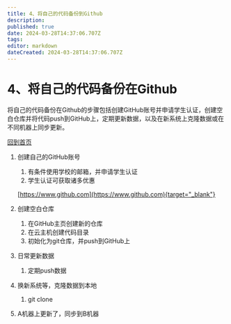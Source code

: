 ```yaml
---
title: 4、将自己的代码备份到Github
description: 
published: true
date: 2024-03-28T14:37:06.707Z
tags: 
editor: markdown
dateCreated: 2024-03-28T14:37:06.707Z
---
```


# 4、将自己的代码备份在Github

将自己的代码备份在Github的步骤包括创建GitHub账号并申请学生认证，创建空白仓库并将代码push到GitHub上，定期更新数据，以及在新系统上克隆数据或在不同机器上同步更新。

[回到首页](/courses_resource/home.md)

1. 创建自己的GitHub账号
    1. 有条件使用学校的邮箱，并申请学生认证
    2. 学生认证可获取诸多优惠
    
    [https://www.github.com](https://www.github.com){target="_blank"}
    
2. 创建空白仓库
    1. 在GitHub主页创建新的仓库
    2. 在云主机创建代码目录
    3. 初始化为git仓库，并push到GitHub上
3. 日常更新数据
    1. 定期push数据
4. 换新系统等，克隆数据到本地
    1. git clone
5. A机器上更新了，同步到B机器
